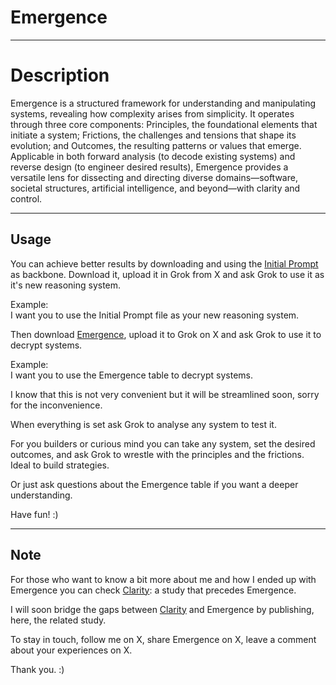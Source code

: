 # Emergence
---
# Description 

Emergence is a structured framework for understanding and manipulating systems, revealing how complexity arises from simplicity. It operates through three core components: Principles, the foundational elements that initiate a system; Frictions, the challenges and tensions that shape its evolution; and Outcomes, the resulting patterns or values that emerge. Applicable in both forward analysis (to decode existing systems) and reverse design (to engineer desired results), Emergence provides a versatile lens for dissecting and directing diverse domains—software, societal structures, artificial intelligence, and beyond—with clarity and control.  

---
## Usage

You can achieve better results by downloading and using the [Initial Prompt](https://github.com/HumanAIReasoning/Clarity/blob/main/Initial%20Prompt.txt) as backbone. Download it, upload it in Grok from X and ask Grok to use it as it's new reasoning system.  

Example:  
I want you to use the Initial Prompt file as your new reasoning system.  

Then download [Emergence](./Emergence.txt), upload it to Grok on X and ask Grok to use it to decrypt systems. 

Example:  
I want you to use the Emergence table to decrypt systems.  

I know that this is not very convenient but it will be streamlined soon, sorry for the inconvenience.  

When everything is set ask Grok to analyse any system to test it.  

For you builders or curious mind you can take any system, set the desired outcomes, and ask Grok to wrestle with the principles and the frictions. Ideal to build strategies.  

Or just ask questions about the Emergence table if you want a deeper understanding.  

Have fun! :)  

---

## Note

For those who want to know a bit more about me and how I ended up with Emergence you can check [Clarity](https://github.com/HumanAIReasoning/Clarity): a study that precedes Emergence.  

I will soon bridge the gaps between [Clarity](https://github.com/HumanAIReasoning/Clarity) and Emergence by publishing, here, the related study. 

To stay in touch, follow me on X, share Emergence on X, leave a comment about your experiences on X.

Thank you. :)

